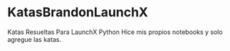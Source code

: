 # KatasBrandonLaunchX
Katas Resueltas Para LaunchX Python
Hice mis propios notebooks y solo agregue las katas.
